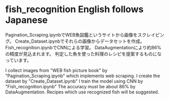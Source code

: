 # fish_recognition English follows Japanese
Pagination_Scraping.ipynbでWEB魚図鑑というサイトから画像をスクレイピング。
Create_Dataset.ipynbでそれらの画像からデータセットを作成。
Fish_recognition.ipynbでCNNによる学習。
DataAugmentationにより約86%の精度が見込まれます。
判定した魚を使った料理のレシピを提案するものになっています。

I collect images from "WEB fish picture book" by "Pagination_Scraping.ipynb" which implements web scraping.
I create the dataset by "Create_Dataset.ipynb"
I train the model using CNN by "Fish_recognition.ipynb"
The accuracy must be about 86% by DataAugmentation.
Recipes which use recognized fish will be suggested.
